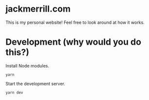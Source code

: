 # jackmerrill.com

This is my personal website! Feel free to look around at how it works.

# Development (why would you do this?)

Install Node modules.
```
yarn
```

Start the development server. 
```
yarn dev
```
